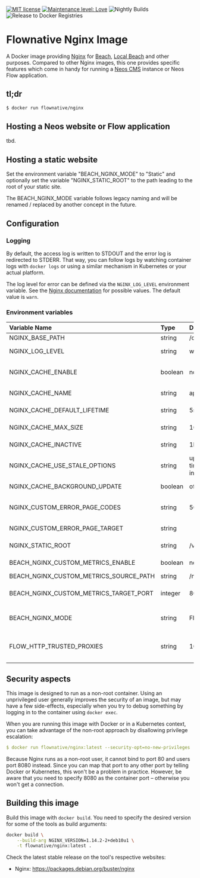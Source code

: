 [![MIT license](http://img.shields.io/badge/license-MIT-brightgreen.svg)](http://opensource.org/licenses/MIT)
[![Maintenance level: Love](https://img.shields.io/badge/maintenance-%E2%99%A1%E2%99%A1%E2%99%A1-ff69b4.svg)](https://www.flownative.com/en/products/open-source.html)
![Nightly Builds](https://github.com/flownative/docker-nginx/workflows/Nightly%20Builds/badge.svg)
![Release to Docker Registries](https://github.com/flownative/docker-nginx/workflows/Release%20to%20Docker%20Registries/badge.svg)

# Flownative Nginx Image

A Docker image providing [Nginx](https://nginx.org) for [Beach](https://www.flownative.com/beach),
[Local Beach](https://www.flownative.com/localbeach) and other purposes. Compared to other
Nginx images, this one provides specific features which come in handy for running a
[Neos CMS](https://www.neos.io) instance or Neos Flow application.

## tl;dr

```bash
$ docker run flownative/nginx
```

## Hosting a Neos website or Flow application

tbd.

## Hosting a static website

Set the environment variable "BEACH_NGINX_MODE" to "Static" and
optionally set the variable "NGINX_STATIC_ROOT" to the path leading to
the root of your static site.

The BEACH_NGINX_MODE variable follows legacy naming and will be renamed
/ replaced by another concept in the future.

## Configuration

### Logging

By default, the access log is written to STDOUT and the error log is
redirected to STDERR. That way, you can follow logs by watching
container logs with `docker logs` or using a similar mechanism in
Kubernetes or your actual platform.

The log level for error can be defined via the `NGINX_LOG_LEVEL`
environment variable. See the
[Nginx documentation](https://docs.nginx.com/nginx/admin-guide/monitoring/logging/)
for possible values. The default value is `warn`.

### Environment variables

| Variable Name                          | Type    | Default                               | Description                                                                                         |
|:---------------------------------------|:--------|:--------------------------------------|:----------------------------------------------------------------------------------------------------|
| NGINX_BASE_PATH                        | string  | /opt/flownative/nginx                 | Base path for Nginx                                                                                 |
| NGINX_LOG_LEVEL                        | string  | warn                                  | Nginx log level (see [documentation](https://docs.nginx.com/nginx/admin-guide/monitoring/logging/)) |
| NGINX_CACHE_ENABLE                     | boolean | no                                    | If the FastCGI cache should be enabled; see section about caching                                   |
| NGINX_CACHE_NAME                       | string  | application                           | Name of the memory zone Nginx should use for caching                                                |
| NGINX_CACHE_DEFAULT_LIFETIME           | string  | 5s                                    | Default cache lifetime to use when caching is enabled                                               |
| NGINX_CACHE_MAX_SIZE                   | string  | 1024m                                 | Maximum memory size for the FastCGI cache                                                           |
| NGINX_CACHE_INACTIVE                   | string  | 1h                                    | Time after which cache entries are removed automatically                                            |
| NGINX_CACHE_USE_STALE_OPTIONS          | string  | updating error timeout invalid_header | Options to pass to the `fastcgi_cache_use_stale` directive                                          |
| NGINX_CACHE_BACKGROUND_UPDATE          | boolean | off                                   | If background updates should be enabled                                                             |
| NGINX_CUSTOM_ERROR_PAGE_CODES          | string  | 500 501 502 503                       | FastCGI error codes which should redirect to the custom error page                                  |
| NGINX_CUSTOM_ERROR_PAGE_TARGET         | string  |                                       | Upstream URL to use for custom FastCGI error pages                                                  |
| NGINX_STATIC_ROOT                      | string  | /var/www/html                         | Document root path for when BEACH_NGINX_MODE is "Static"                                            |
| BEACH_NGINX_CUSTOM_METRICS_ENABLE      | boolean | no                                    | If support for a custom metrics endpoint should be enabled                                          |
| BEACH_NGINX_CUSTOM_METRICS_SOURCE_PATH | string  | /metrics                              | Path where metrics are located                                                                      |
| BEACH_NGINX_CUSTOM_METRICS_TARGET_PORT | integer | 8082                                  | Port at which Nginx should listen to provide the metrics for scraping                               |
| BEACH_NGINX_MODE                       | string  | Flow                                  | Either "Flow" or "Static"; this variable is going to be renamed in the future                       |
| FLOW_HTTP_TRUSTED_PROXIES              | string  | 10.0.0.0/8                            | Nginx passes FLOW_HTTP_TRUSTED_PROXIES to the virtual host using the value of this variable         |

## Security aspects

This image is designed to run as a non-root container. Using an
unprivileged user generally improves the security of an image, but may
have a few side-effects, especially when you try to debug something by
logging in to the container using `docker exec`.

When you are running this image with Docker or in a Kubernetes context,
you can take advantage of the non-root approach by disallowing privilege
escalation:

```yaml
$ docker run flownative/nginx:latest --security-opt=no-new-privileges
```

Because Nginx runs as a non-root user, it cannot bind to port 80 and
users port 8080 instead. Since you can map that port to any other port
by telling Docker or Kubernetes, this won't be a problem in practice.
However, be aware that you need to specify 8080 as the container port –
otherwise you won't get a connection.

## Building this image

Build this image with `docker build`. You need to specify the desired
version for some of the tools as build arguments:

```bash
docker build \
    --build-arg NGINX_VERSION=1.14.2-2+deb10u1 \
    -t flownative/nginx:latest .
```

Check the latest stable release on the tool's respective websites:

- Nginx: https://packages.debian.org/buster/nginx
